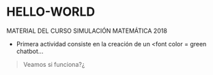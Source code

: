 # HELLO-WORLD
MATERIAL DEL CURSO SIMULACIÓN MATEMÁTICA 2018
- Primera actividad consiste en la creación de un 
<font color = green chatbot... <font/>
> Veamos si funciona?¿
